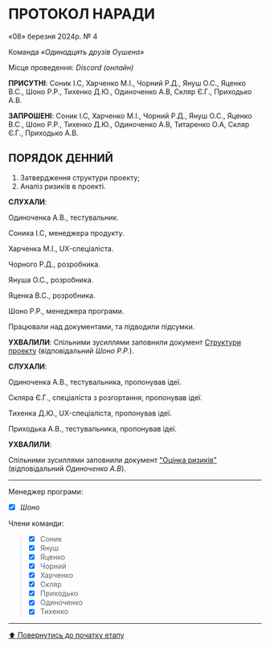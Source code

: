 # ПРОТОКОЛ НАРАДИ

«08» березня 2024р. № 4

Команда *«Одинадцять друзів Оушена»*

Місце проведення: *Discord (онлайн)*


**ПРИСУТНІ**: Соник І.С, Харченко М.І., Чорний Р.Д., Януш О.С., Яценко В.С., Шоно Р.Р., Тихенко Д.Ю., Одиноченко А.В, Скляр Є.Г., Приходько А.В.

**ЗАПРОШЕНІ**: Соник І.С, Харченко М.І., Чорний Р.Д., Януш О.С., Яценко В.С., Шоно Р.Р., Тихенко Д.Ю., Одиноченко А.В, Титаренко О.А, Скляр Є.Г., Приходько А.В.

## ПОРЯДОК ДЕННИЙ

1. Затвердження структури проекту;
2. Аналіз ризиків в проекті.

**СЛУХАЛИ**:

Одиноченка А.В., тестувальник.

Соника І.С, менеджера продукту.

Харченка М.І., UX-спеціаліста.

Чорного Р.Д., розробника.

Януша О.С., розробника.

Яценка В.С., розробника.

Шоно Р.Р., менеджера програми.

Працювали над документами, та підводили підсумки.

**УХВАЛИЛИ**:
Спільними зусиллями заповнили документ [Cтруктури проекту](/docs/1.Envisioning/%D0%A1%D1%82%D1%80%D1%83%D0%BA%D1%82%D1%83%D1%80%D0%B0%20%D0%BF%D1%80%D0%BE%D0%B5%D0%BA%D1%82%D1%83.md)
(відповідальний *Шоно Р.Р.*).

**СЛУХАЛИ**:

Одиноченка А.В., тестувальника, пропонував ідеї.

Скляра Є.Г., спеціаліста з розгортання, пропонував ідеї.

Тихенка Д.Ю., UX-спеціаліста, пропонував ідеї.

Приходька А.В., тестувальника, пропонував ідеї.

**УХВАЛИЛИ**:

Спільними зусиллями заповнили документ ["Оцінка ризиків"](/docs/1.Envisioning/%D0%9E%D1%86%D1%96%D0%BD%D0%BA%D0%B0%20%D1%80%D0%B8%D0%B7%D0%B8%D0%BA%D1%96%D0%B2.md)
(відповідальний *Одиноченко А.В*).

---

Менеджер програми: 		
- [x] *Шоно*

Члени команди:			

>- [x] Соник
>- [x] Януш
>- [x] Яценко
>- [x] Чорний
>- [x] Харченко
>- [x] Скляр
>- [x] Приходько
>- [x] Одиноченко
>- [x] Тихенко

---
[:arrow_up: Повернутись до початку етапу](/docs/1.Envisioning/README.md)


